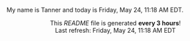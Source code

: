 My name is Tanner and today is Friday, May 24, 11:18 AM EDT.

<p align="center">This <i>README</i> file is generated <b>every 3 hours</b>!</br>Last refresh: Friday, May 24, 11:18 AM EDT<br /></p>
